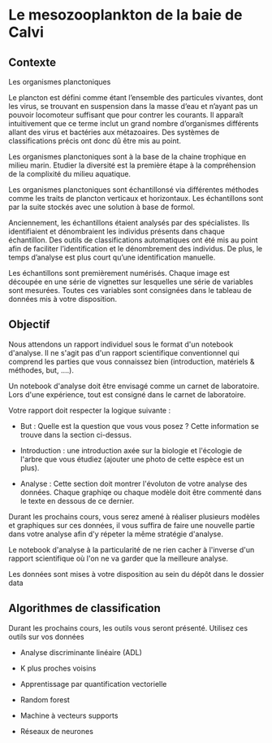 # Le mesozooplankton de la baie de Calvi

## Contexte 

Les organismes planctoniques 

Le plancton est défini comme étant l’ensemble des particules vivantes, dont les virus, se trouvant en suspension dans la masse d’eau et n’ayant pas un pouvoir locomoteur suffisant que pour contrer les courants. Il apparaît intuitivement que ce terme inclut un grand nombre d’organismes différents allant des virus et bactéries aux métazoaires. Des systèmes de classifications précis ont donc dû être mis au point. 


Les organismes planctoniques sont à la base de la chaine trophique en milieu marin. Etudier la diversité est la première étape à la compréhension de la complixité du milieu aquatique.

Les organismes planctoniques sont échantillonsé via différentes méthodes comme les traits de plancton verticaux et horizontaux. Les échantillons sont par la suite stockés avec une solution à base de formol.

Anciennement, les échantillons étaient analysés par des spécialistes. Ils identifiaient et dénombraient les individus présents dans chaque échantillon. Des outils de classifications automatiques ont été mis au point afin de faciliter l’identification et le dénombrement des individus. De plus, le temps d’analyse est plus court qu’une identification manuelle.

Les échantillons sont premièrement numérisés. Chaque image est découpée en une série de vignettes sur lesquelles une série de variables sont mesurées. Toutes ces variables sont consignées dans le tableau de données mis à votre disposition.

## Objectif

Nous attendons un rapport individuel sous le format d'un notebook d'analyse. Il ne s'agit pas d'un rapport scientifique conventionnel qui comprend les parties que vous connaissez bien (introduction, matériels & méthodes, but, ....).

Un notebook d'analyse doit être envisagé comme un carnet de laboratoire. Lors d'une expérience, tout est consigné dans le carnet de laboratoire.

Votre rapport doit respecter la logique suivante :

- But : Quelle est la question que vous vous posez ? Cette information se trouve dans la section ci-dessus.

- Introduction : une introduction axée sur la biologie et l'écologie de l'arbre que vous étudiez (ajouter une photo de cette espèce est un plus).

- Analyse : Cette section doit montrer l'évoluton de votre analyse des données. Chaque graphiqe ou chaque modèle doit être commenté dans le texte en dessous de ce dernier.

Durant les prochains cours, vous serez amené à réaliser plusieurs modèles et graphiques sur ces données, il vous suffira de faire une nouvelle partie dans votre analyse afin d'y répeter la même stratégie d'analyse.

Le notebook d'analyse à la particularité de ne rien cacher à l'inverse d'un rapport scientifique où l'on ne va garder que la meilleure analyse.

Les données sont mises à votre disposition au sein du dépôt dans le dossier data

## Algorithmes de classification

Durant les prochains cours, les outils vous seront présenté. Utilisez ces outils sur vos données 

- Analyse discriminante linéaire (ADL)

- K plus proches voisins

- Apprentissage par quantification vectorielle 

- Random forest

- Machine à vecteurs supports

- Réseaux de neurones
